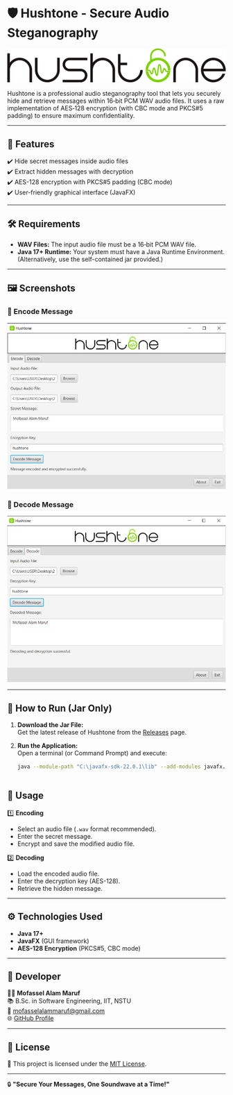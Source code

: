 # 🛡️ Hushtone - Secure Audio Steganography  

![Hushtone Logo](logo.jpg)  

Hushtone is a professional audio steganography tool that lets you securely hide and retrieve messages within 16‑bit PCM WAV audio files. It uses a raw implementation of AES‑128 encryption (with CBC mode and PKCS#5 padding) to ensure maximum confidentiality.

---

## 📌 Features  
✔️ Hide secret messages inside audio files  
✔️ Extract hidden messages with decryption  
✔️ AES-128 encryption with PKCS#5 padding (CBC mode)  
✔️ User-friendly graphical interface (JavaFX)   

---
## 🛠️ Requirements

- **WAV Files:** The input audio file must be a 16‑bit PCM WAV file.
- **Java 17+ Runtime:** Your system must have a Java Runtime Environment.  
  (Alternatively, use the self-contained jar provided.)

---

## 🖼️ Screenshots  

### 🔹 Encode Message  
![Encoding Screenshot](encode.png)  

### 🔹 Decode Message  
![Decoding Screenshot](decode.png)  

---

## 🚀 How to Run (Jar Only)

1. **Download the Jar File:**  
   Get the latest release of Hushtone from the [Releases](https://github.com/10Maruf/Hushtone.git) page.

2. **Run the Application:**  
   Open a terminal (or Command Prompt) and execute:
   ```sh
   java --module-path "C:\javafx-sdk-22.0.1\lib" --add-modules javafx.controls,javafx.fxml -jar Hushtone.jar
   


## 🎯 Usage  

1️⃣ **Encoding**  
   - Select an audio file (`.wav` format recommended).  
   - Enter the secret message.  
   - Encrypt and save the modified audio file.  

2️⃣ **Decoding**  
   - Load the encoded audio file.  
   - Enter the decryption key (AES-128).  
   - Retrieve the hidden message.  

---

## ⚙️ Technologies Used  

- **Java 17+**  
- **JavaFX** (GUI framework)  
- **AES-128 Encryption** (PKCS#5, CBC mode)  

---
## 👤 Developer  

👨‍💻 **Mofassel Alam Maruf**  
📚 B.Sc. in Software Engineering, IIT, NSTU  
📧 [mofasselalammaruf@gmail.com](mailto:mofasselalammaruf@gmail.com)  
🌐 [GitHub Profile](https://github.com/10Maruf)  

---

## 📜 License  
📝 This project is licensed under the [MIT License](https://github.com/10Maruf/Hushtone/blob/main/LICENSE).  

---



🔒 **"Secure Your Messages, One Soundwave at a Time!"**  

